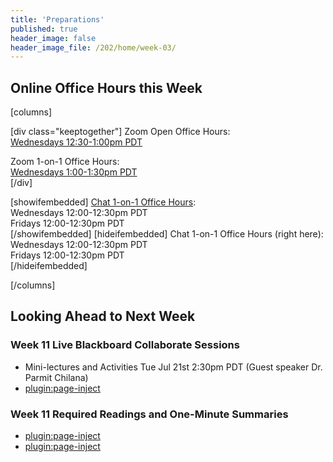 ```yaml
---
title: 'Preparations'
published: true
header_image: false
header_image_file: /202/home/week-03/
---
```


## Online Office Hours this Week

[columns]

[div class="keeptogether"]
Zoom Open Office Hours:  
[Wednesdays 12:30-1:00pm PDT](https://www2.cs.sfu.ca/CourseCentral/363/paulh/open-office-hours)  

Zoom 1-on-1 Office Hours:  
[Wednesdays 1:00-1:30pm PDT](https://www2.cs.sfu.ca/CourseCentral/363/paulh/1-on-1-office-hours/)  
[/div]

[showifembedded]
[Chat 1-on-1 Office Hours](https://canvas.sfu.ca/courses/53207/external_tools/13146):  
Wednesdays 12:00-12:30pm PDT  
Fridays 12:00-12:30pm PDT  
[/showifembedded]
[hideifembedded]
Chat 1-on-1 Office Hours (right here):  
Wednesdays 12:00-12:30pm PDT  
Fridays 12:00-12:30pm PDT  
[/hideifembedded]

[/columns]

## Looking Ahead to Next Week
### Week 11 Live Blackboard Collaborate Sessions
* Mini-lectures and Activities Tue Jul 21st 2:30pm PDT  (Guest speaker Dr. Parmit Chilana)  	
* [plugin:page-inject](../../blackboard-sessions/week-11-2)  

### Week 11 Required Readings and One-Minute Summaries
* [plugin:page-inject](../../weekly-readings/week-11-1?template=partials/embedlycardlinkonly)  	
* [plugin:page-inject](../../weekly-readings/week-11-2?template=partials/embedlycardlinkonly)  	
